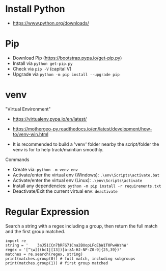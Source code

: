 # Install Python
- https://www.python.org/downloads/

# Pip
- Download Pip (https://bootstrap.pypa.io/get-pip.py)
- Install via `python get-pip.py`
- Check via `pip -V` (capital V)
- Upgrade via `python -m pip install --upgrade pip`

# venv
"Virtual Environment"
- https://virtualenv.pypa.io/en/latest/
- https://mothergeo-py.readthedocs.io/en/latest/development/how-to/venv-win.html

- It is recommended to build a 'venv' folder nearby the script/folder the venv is for to help track/maintian smoothly.

Commands
- Create via: `python -m venv env`
- Activate/enter the virtual env (Windows): `.\env\Scripts\activate.bat`
- Activate/enter the virtual env (Linux): `.\env\Scripts\activate`
- Install any dependencies: `python -m pip install -r requirements.txt`
- Deactivate/Exit the current virtual env: `deactivate`


# Regular Expression
Search a string with a regex including a group, then return the full match and the first group matched.
```
import re
string = '    3aJ51CCn7bRFG71Cna2BUopLFqEbW1T0Pw4WzhW'
regex = '[^\w]((bc1|[13])[a-zA-HJ-NP-Z0-9]{25,39})'
matches = re.search(regex, string)
print(matches.group(0)) # full match, including subgroups
print(matches.group(1)) # first group matched
```